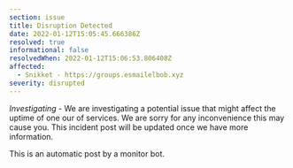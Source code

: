 ```yaml
---
section: issue
title: Disruption Detected
date: 2022-01-12T15:05:45.666386Z
resolved: true
informational: false
resolvedWhen: 2022-01-12T15:06:53.806408Z
affected:
  - Snikket - https://groups.esmailelbob.xyz
severity: disrupted
---
```

*Investigating* - We are investigating a potential issue that might affect the uptime of one our of services. We are sorry for any inconvenience this may cause you. This incident post will be updated once we have more information.

This is an automatic post by a monitor bot.
        